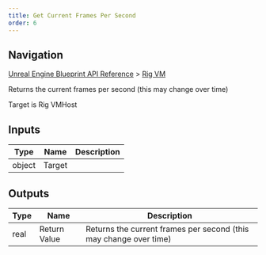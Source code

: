 ```yaml
---
title: Get Current Frames Per Second
order: 6
---
```

## Navigation

[Unreal Engine Blueprint API Reference](https://dev.epicgames.com/documentation/en-us/unreal-engine/BlueprintAPI) > [Rig VM](https://dev.epicgames.com/documentation/en-us/unreal-engine/BlueprintAPI/RigVM)

Returns the current frames per second (this may change over time)

Target is Rig VMHost

## Inputs

| Type | Name | Description |
| --- | --- | --- |
| object | Target |  |

## Outputs

| Type | Name | Description |
| --- | --- | --- |
| real | Return Value | Returns the current frames per second (this may change over time) |
